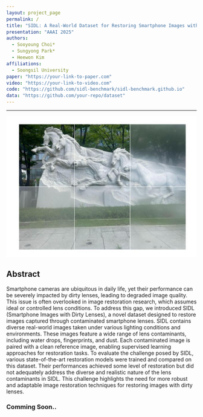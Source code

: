 ```yaml
---
layout: project_page
permalink: /
title: "SIDL: A Real-World Dataset for Restoring Smartphone Images with Dirty Lenses"
presentation: "AAAI 2025"
authors:
  - Sooyoung Choi*
  - Sungyong Park*
  - Heewon Kim
affiliations:
  - Soongsil University
paper: "https://your-link-to-paper.com"
video: "https://your-link-to-video.com"
code: "https://github.com/sidl-benchmark/sidl-benchmark.github.io"
data: "https://github.com/your-repo/dataset"
---
```


<body>
  <hr>
  <img src = "images/Ex01.jpg" alt = "Example 001">
</body>


<!-- Using HTML to center the abstract -->
<div class="columns is-centered has-text-centered">
  <div class="column is-four-fifths">
    <h2>Abstract</h2>
    <div class="content has-text-justified">
      Smartphone cameras are ubiquitous in daily life, yet their performance can be severely impacted by dirty lenses, leading to degraded image quality. This issue is often overlooked in image restoration research, which assumes ideal or controlled lens conditions. To address this gap, we introduced SIDL (Smartphone Images with Dirty Lenses), a novel dataset designed to restore images captured through contaminated smartphone lenses. SIDL contains diverse real-world images taken under various lighting conditions and environments. These images feature a wide range of lens contaminants, including water drops, fingerprints, and dust. Each contaminated image is paired with a clean reference image, enabling supervised learning approaches for restoration tasks. To evaluate the challenge posed by SIDL, various state-of-the-art restoration models were trained and compared on this dataset. Their performances achieved some level of restoration but did not adequately address the diverse and realistic nature of the lens contaminants in SIDL. This challenge highlights the need for more robust and adaptable image restoration techniques for restoring images with dirty lenses.
    </div>
  </div>
</div>

<div class = "comming soon">
  <h3>Comming Soon..</h3>
</div>

<!-- ## Background
The field of image restoration has mainly focused on ideal conditions, while real-world issues such as dirty smartphone lenses have been less explored. SIDL addresses this gap by providing a comprehensive set of images captured under real-world conditions with various types of lens contamination.

## Objective
The main goals of SIDL are:
- To provide a realistic benchmark for evaluating image restoration techniques.
- To challenge current methods with diverse and uncontrolled lens contaminations.
- To foster the development of adaptive and robust restoration algorithms.

## Key Ideas
- **Real-World Data Acquisition:** Images are captured in authentic environments with natural lens contaminants.
- **Paired Data:** Each dirty image is paired with its clean counterpart for supervised learning.
- **Evaluation Platform:** An online system is provided for real-time evaluation of submitted restoration results.

## Evaluate
Evaluation on the SIDL dataset includes both offline benchmarks and an online evaluation platform.  
Below, you can see real-time evaluation metrics (e.g., PSNR, SSIM):

<div id="evaluation-results">
  Loading evaluation results...
</div>

<script>
  // Example: Replace with your actual API endpoint
  async function fetchEvaluationResults() {
    try {
      const response = await fetch('https://api.example.com/evaluation-results');
      const data = await response.json();
      document.getElementById('evaluation-results').innerHTML = formatResults(data);
    } catch (error) {
      console.error('Error fetching evaluation results:', error);
      document.getElementById('evaluation-results').innerHTML = "Error loading evaluation results.";
    }
  }
  
  function formatResults(data) {
    let html = '<ul>';
    data.results.forEach(result => {
      html += `<li>${result.metric}: ${result.value}</li>`;
    });
    html += '</ul>';
    return html;
  }
  
  window.addEventListener('load', fetchEvaluationResults);
</script>

## Dataset
Download the SIDL dataset from the following link:

<a class="button is-primary" href="https://github.com/your-repo/dataset" target="_blank">Download Dataset</a>

## Image Acquisition Process
The images in the SIDL dataset were obtained using the following process:
1. **Capture Setup:** Images were captured under diverse lighting conditions to simulate realistic environments.
2. **Contaminant Application:** Natural contaminants such as water droplets, fingerprints, and dust were present during capture.
3. **Post-Processing:** Each image was paired with a clean reference after quality control.

![Image Acquisition](static/image/Turing_machine.png)

## Experiments
Below is a summary of experiments conducted on the SIDL dataset:

| Model         | PSNR  | SSIM  | Runtime (s) |
|---------------|-------|-------|-------------|
| Model A       | 28.5  | 0.85  | 0.5         |
| Model B       | 30.2  | 0.87  | 0.7         |
| Model C       | 27.8  | 0.83  | 0.6         |

## Citation -->
